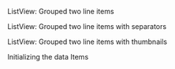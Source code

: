 ListView: Grouped two line items
<snippet id='grouped-single-listview-two-lines-html'/>

ListView: Grouped two line items with separators
<snippet id='grouped-single-listview-borders-two-lines-html'/>

ListView: Grouped two line items with thumbnails
<snippet id='grouped-single-listview-two-lines-thumbs-html'/>

Initializing the data Items
<snippet id='grouped-listview-two-lines-code'/>